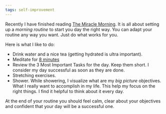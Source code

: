 ```yaml
---
tags: self-improvement
---
```

Recently I have finished reading
[The Miracle Morning](http://www.amazon.com/The-Miracle-Morning-Not-So-Obvious-Guaranteed/dp/0979019710URL).
It is all about setting up a _morning routine_ to start you day the
right way. You can adapt your routine any way you want. Just do what
works for you.

Here is what I like to do:

+ Drink water and a nice tea (getting hydrated is ultra important).
+ Meditate for [8 minutes](http://www.8minutes.org/)
+ Review the 3 Most Important Tasks for the day. Keep them short. I
  consider my day successful as soon as they are done.
+ Stretching exercises.
+ Shower. While showering, I visualize what are my _big picture_
  objectives. What I really want to accomplish in my life. This help
  my focus on the right things. I find it helpful to think about it
  every day.

At the end of your routine you should feel calm, clear about your
objectives and confident that your day will be a successful one.
